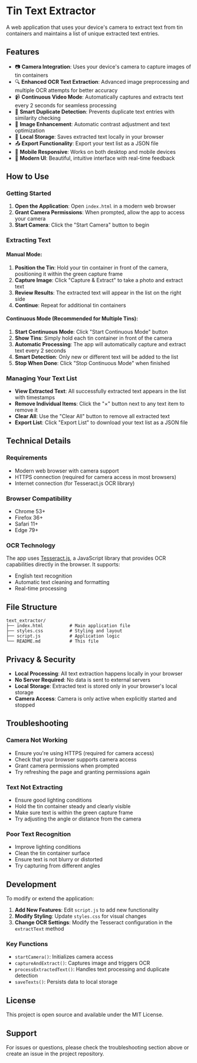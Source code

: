 # Tin Text Extractor

A web application that uses your device's camera to extract text from tin containers and maintains a list of unique extracted text entries.

## Features

- 📷 **Camera Integration**: Uses your device's camera to capture images of tin containers
- 🔍 **Enhanced OCR Text Extraction**: Advanced image preprocessing and multiple OCR attempts for better accuracy
- 📹 **Continuous Video Mode**: Automatically captures and extracts text every 2 seconds for seamless processing
- 📝 **Smart Duplicate Detection**: Prevents duplicate text entries with similarity checking
- 🎯 **Image Enhancement**: Automatic contrast adjustment and text optimization
- 💾 **Local Storage**: Saves extracted text locally in your browser
- 📤 **Export Functionality**: Export your text list as a JSON file
- 📱 **Mobile Responsive**: Works on both desktop and mobile devices
- 🎨 **Modern UI**: Beautiful, intuitive interface with real-time feedback

## How to Use

### Getting Started

1. **Open the Application**: Open `index.html` in a modern web browser
2. **Grant Camera Permissions**: When prompted, allow the app to access your camera
3. **Start Camera**: Click the "Start Camera" button to begin

### Extracting Text

#### Manual Mode:
1. **Position the Tin**: Hold your tin container in front of the camera, positioning it within the green capture frame
2. **Capture Image**: Click "Capture & Extract" to take a photo and extract text
3. **Review Results**: The extracted text will appear in the list on the right side
4. **Continue**: Repeat for additional tin containers

#### Continuous Mode (Recommended for Multiple Tins):
1. **Start Continuous Mode**: Click "Start Continuous Mode" button
2. **Show Tins**: Simply hold each tin container in front of the camera
3. **Automatic Processing**: The app will automatically capture and extract text every 2 seconds
4. **Smart Detection**: Only new or different text will be added to the list
5. **Stop When Done**: Click "Stop Continuous Mode" when finished

### Managing Your Text List

- **View Extracted Text**: All successfully extracted text appears in the list with timestamps
- **Remove Individual Items**: Click the "×" button next to any text item to remove it
- **Clear All**: Use the "Clear All" button to remove all extracted text
- **Export List**: Click "Export List" to download your text list as a JSON file

## Technical Details

### Requirements

- Modern web browser with camera support
- HTTPS connection (required for camera access in most browsers)
- Internet connection (for Tesseract.js OCR library)

### Browser Compatibility

- Chrome 53+
- Firefox 36+
- Safari 11+
- Edge 79+

### OCR Technology

The app uses [Tesseract.js](https://github.com/naptha/tesseract.js), a JavaScript library that provides OCR capabilities directly in the browser. It supports:

- English text recognition
- Automatic text cleaning and formatting
- Real-time processing

## File Structure

```
text_extractor/
├── index.html          # Main application file
├── styles.css          # Styling and layout
├── script.js           # Application logic
└── README.md           # This file
```

## Privacy & Security

- **Local Processing**: All text extraction happens locally in your browser
- **No Server Required**: No data is sent to external servers
- **Local Storage**: Extracted text is stored only in your browser's local storage
- **Camera Access**: Camera is only active when explicitly started and stopped

## Troubleshooting

### Camera Not Working
- Ensure you're using HTTPS (required for camera access)
- Check that your browser supports camera access
- Grant camera permissions when prompted
- Try refreshing the page and granting permissions again

### Text Not Extracting
- Ensure good lighting conditions
- Hold the tin container steady and clearly visible
- Make sure text is within the green capture frame
- Try adjusting the angle or distance from the camera

### Poor Text Recognition
- Improve lighting conditions
- Clean the tin container surface
- Ensure text is not blurry or distorted
- Try capturing from different angles

## Development

To modify or extend the application:

1. **Add New Features**: Edit `script.js` to add new functionality
2. **Modify Styling**: Update `styles.css` for visual changes
3. **Change OCR Settings**: Modify the Tesseract configuration in the `extractText` method

### Key Functions

- `startCamera()`: Initializes camera access
- `captureAndExtract()`: Captures image and triggers OCR
- `processExtractedText()`: Handles text processing and duplicate detection
- `saveTexts()`: Persists data to local storage

## License

This project is open source and available under the MIT License.

## Support

For issues or questions, please check the troubleshooting section above or create an issue in the project repository. 